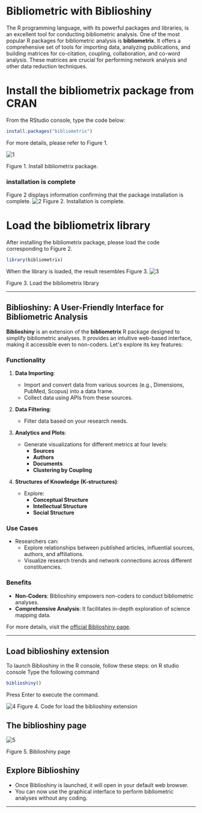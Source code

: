 # Bibliometric with Biblioshiny

The R programming language, with its powerful packages and libraries, is an excellent tool for conducting bibliometric analysis. One of the most popular R packages for bibliometric analysis is <b>bibliometrix</b>. It offers a comprehensive set of tools for importing data, analyzing publications, and building matrices for co-citation, coupling, collaboration, and co-word analysis. These matrices are crucial for performing network analysis and other data reduction techniques.

# Install the bibliometrix package from CRAN
From the RStudio console, type the code below:
``` r
install.packages("bibliometrix")
```

For more details, please refer to Figure 1.

![1](https://github.com/aprijunaidi/bibliometrix-with-R/assets/7279471/aef9653d-1290-4a0b-b021-7f1998c79570)

Figure 1. Install bibliometrix package.

### installation is complete
Figure 2 displays information confirming that the package installation is complete.
![2](https://github.com/aprijunaidi/bibliometrix-with-R/assets/7279471/8c70f2cc-027d-4547-bbf2-d96d06fb55d7)
Figure 2. Installation is complete.

# Load the bibliometrix library
After installing the bibliometrix package, please load the code corresponding to Figure 2.
``` r
library(bibliometrix)
```

When the library is loaded, the result resembles Figure 3.
![3](https://github.com/aprijunaidi/bibliometrix-with-R/assets/7279471/ce279e41-dc30-4614-b0fa-3719f6e83418)

Figure 3. Load the bibliometrix library

---

## Biblioshiny: A User-Friendly Interface for Bibliometric Analysis

**Biblioshiny** is an extension of the **bibliometrix** R package designed to simplify bibliometric analyses. It provides an intuitive web-based interface, making it accessible even to non-coders. Let's explore its key features:

### Functionality

1. **Data Importing**:
   - Import and convert data from various sources (e.g., Dimensions, PubMed, Scopus) into a data frame.
   - Collect data using APIs from these sources.

2. **Data Filtering**:
   - Filter data based on your research needs.

3. **Analytics and Plots**:
   - Generate visualizations for different metrics at four levels:
     - **Sources**
     - **Authors**
     - **Documents**
     - **Clustering by Coupling**

4. **Structures of Knowledge (K-structures)**:
   - Explore:
     - **Conceptual Structure**
     - **Intellectual Structure**
     - **Social Structure**

### Use Cases

- Researchers can:
  - Explore relationships between published articles, influential sources, authors, and affiliations.
  - Visualize research trends and network connections across different constituencies.

### Benefits

- **Non-Coders**: Biblioshiny empowers non-coders to conduct bibliometric analyses.
- **Comprehensive Analysis**: It facilitates in-depth exploration of science mapping data.

For more details, visit the [official Biblioshiny page](https://www.bibliometrix.org/home/index.php/layout/biblioshiny).

---

## Load biblioshiny extension 
To launch Biblioshiny in the R console, follow these steps:
on R studio console Type the following command

``` r
biblioshiny()
```
Press Enter to execute the command.


![4](https://github.com/aprijunaidi/bibliometrix-with-R/assets/7279471/970ccea7-a6ce-40cb-866c-309bf4b864a3)
Figure 4. Code for load the biblioshiny extension

## The biblioshiny page


![5](https://github.com/aprijunaidi/bibliometrix-with-R/assets/7279471/3e37c168-c27b-4a33-b6df-c59611c9e927)

Figure 5. Biblioshiny page

## Explore Biblioshiny
- Once Biblioshiny is launched, it will open in your default web browser.
- You can now use the graphical interface to perform bibliometric analyses without any coding.

---


